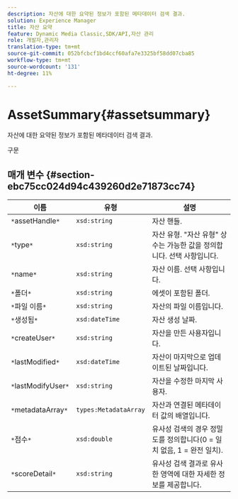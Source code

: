 ```yaml
---
description: 자산에 대한 요약된 정보가 포함된 메타데이터 검색 결과.
solution: Experience Manager
title: 자산 요약
feature: Dynamic Media Classic,SDK/API,자산 관리
role: 개발자,관리자
translation-type: tm+mt
source-git-commit: 052bfcbcf1bd4ccf60afa7e3325bf58dd07cba85
workflow-type: tm+mt
source-wordcount: '131'
ht-degree: 11%

---
```



# AssetSummary{#assetsummary}

자산에 대한 요약된 정보가 포함된 메타데이터 검색 결과.

구문

## 매개 변수 {#section-ebc75cc024d94c439260d2e71873cc74}

| 이름 | 유형 | 설명 |
|---|---|---|
| `*`assetHandle`*` | `xsd:string` | 자산 핸들. |
| `*`type`*` | `xsd:string` | 자산 유형. &quot;자산 유형&quot; 상수는 가능한 값을 정의합니다. 선택 사항입니다. |
| `*`name`*` | `xsd:string` | 자산 이름. 선택 사항입니다. |
| `*`폴더`*` | `xsd:string` | 에셋이 포함된 폴더. |
| `*`파일 이름`*` | `xsd:string` | 자산의 파일 이름입니다. |
| `*`생성됨`*` | `xsd:dateTime` | 자산 생성 날짜. |
| `*`createUser`*` | `xsd:string` | 자산을 만든 사용자입니다. |
| `*`lastModified`*` | `xsd:dateTime` | 자산이 마지막으로 업데이트된 날짜입니다. |
| `*`lastModifyUser`*` | `xsd:string` | 자산을 수정한 마지막 사용자. |
| `*`metadataArray`*` | `types:MetadataArray` | 자산과 연결된 메타데이터 값의 배열입니다. |
| `*`점수`*` | `xsd:double` | 유사성 검색의 경우 정밀도를 정의합니다(0 = 일치 없음, 1 = 완전 일치). |
| `*`scoreDetail`*` | `xsd:string` | 유사성 검색 결과로 유사한 영역에 대한 자세한 정보를 제공합니다. |

